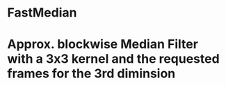 # FastMedian
# Approx. blockwise Median Filter with a 3x3 kernel and the requested frames for the 3rd diminsion
